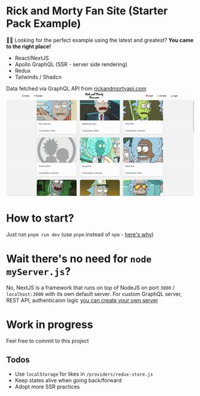  # Rick and Morty Fan Site (Starter Pack Example)
 🤷‍♂️ Looking for the perfect example using the latest and greatest? **You came to the right place!**
 - React/NextJS
 - Apollo GraphQL (SSR - server side rendering)
 - Redux
 - Tailwinds / Shadcn

 Data fetched via GraphQL API from [rickandmortyapi.com](rickandmortyapi.com)
![](https://github.com/sofasurfa/rick-morty-fan-nextjs/blob/main/live-example.gif)

# How to start?
Just run `pnpm run dev` (use `pnpm` instead of `npm` - [here's why](https://refine.dev/blog/pnpm-vs-npm-and-yarn/#why-not-npm-or-yarn))

# Wait there's no need for `node myServer.js`?
No, NextJS is a framework that runs on top of NodeJS on port `3000` / `localhost:3000` with its own default server. For custom GraphQL server, REST API, authenticaion logic [you can create your own server](https://nextjs.org/docs/pages/building-your-application/configuring/custom-server)

# Work in progress
Feel free to commit to this project

## Todos
- Use `localStorage` for likes in `/providers/redux-store.js`
- Keep states alive when going back/forward
- Adopt more SSR practices 